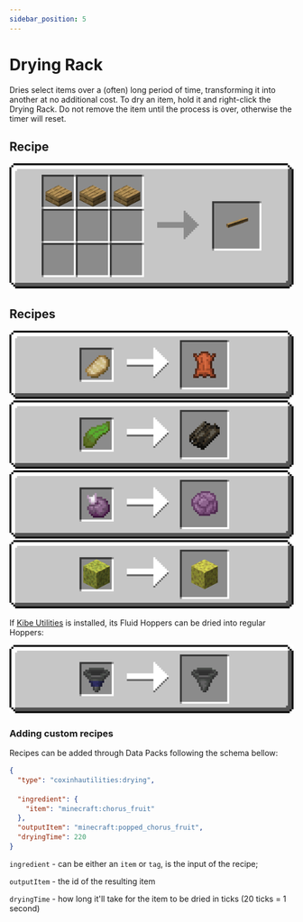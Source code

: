 ```yaml
---
sidebar_position: 5
---
```


# Drying Rack

Dries select items over a (often) long period of time, transforming it into another at no additional cost.
To dry an item, hold it and right-click the Drying Rack. Do not remove the item until the process is over, otherwise the timer will reset.

## Recipe

![](/img/coxinha/recipes/drying_rack.png)
## Recipes

![](/img/coxinha/recipes/drying_rack/leather.png)
![](/img/coxinha/recipes/drying_rack/dried_kelp.png)
![](/img/coxinha/recipes/drying_rack/popped_chorus_fruit.png)
![](/img/coxinha/recipes/drying_rack/sponge.png)

If [Kibe Utilities](https://www.curseforge.com/minecraft/mc-mods/kibe) is installed, its Fluid Hoppers can be dried into regular Hoppers:

![](/img/coxinha/recipes/drying_rack/hopper.png)
### Adding custom recipes

Recipes can be added through Data Packs following the schema bellow:

```json
{
  "type": "coxinhautilities:drying",

  "ingredient": {
    "item": "minecraft:chorus_fruit"
  },
  "outputItem": "minecraft:popped_chorus_fruit",
  "dryingTime": 220
}
```

`ingredient` - can be either an `item` or `tag`, is the input of the recipe;

`outputItem` - the id of the resulting item

`dryingTime` - how long it'll take for the item to be dried in ticks (20 ticks = 1 second)